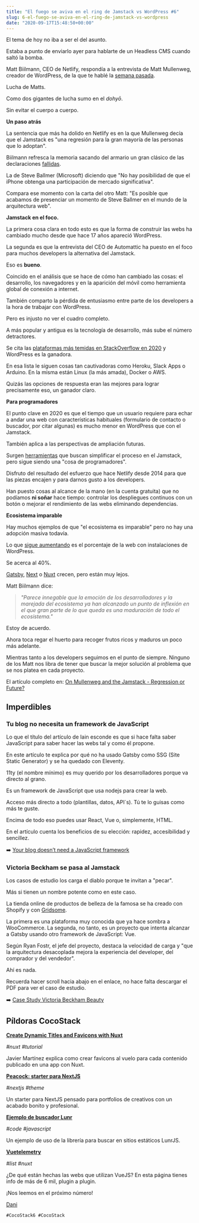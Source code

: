 ```yaml
---
title: "El fuego se aviva en el ring de Jamstack vs WordPress #6"
slug: 6-el-fuego-se-aviva-en-el-ring-de-jamstack-vs-wordpress
date: "2020-09-17T15:48:50+00:00"
---
```

    

El tema de hoy no iba a ser el del asunto.

Estaba a punto de enviarlo ayer para hablarte de un Headless CMS cuando saltó la bomba.

Matt Biilmann, CEO de Netlify, respondía a la entrevista de Matt Mullenweg, creador de WordPress, de la que te hablé la [semana pasada](https://cocostack.com/newsletter/5-a-matt-mullenweg-wordpress-no-le-gusta-el-jamstack/).

Lucha de Matts. 

Como dos gigantes de lucha sumo en el *dohyō*.

Sin evitar el cuerpo a cuerpo.



**Un paso atrás**

La sentencia que más ha dolido en Netlify es en la que Mullenweg decía que el Jamstack es "una regresión para la gran mayoría de las personas que lo adoptan".



Biilmann refresca la memoria sacando del armario un gran clásico de las declaraciones [fallidas](https://www.elconfidencial.com/tecnologia/2012-01-14/cuando-ballmer-microsoft-se-desternillo-de-risa-ante-el-iphone-android-chrome-o-ipad_772630/).

La de Steve Ballmer (Microsoft) diciendo que "No hay posibilidad de que el iPhone obtenga una participación de mercado significativa".



Compara ese momento con la carta del otro Matt: "Es posible que acabamos de presenciar un momento de Steve Ballmer en el mundo de la arquitectura web".



**Jamstack en el foco.**

La primera cosa clara en todo esto es que la forma de construir las webs ha cambiado mucho desde que hace 17 años apareció WordPress.

La segunda es que la entrevista del CEO de Automattic ha puesto en el foco para muchos developers la alternativa del Jamstack.

Eso es **bueno**.


Coincido en el análisis que se hace de cómo han cambiado las cosas: el desarrollo, los navegadores y en la aparición del móvil como herramienta global de conexión a internet.

También comparto la pérdida de entusiasmo entre parte de los developers a la hora de trabajar con WordPress.



Pero es injusto no ver el cuadro completo.

A más popular y antigua es la tecnología de desarrollo, más sube el número detractores.

Se cita las [plataformas más temidas en StackOverflow en 2020](https://insights.stackoverflow.com/survey/2020#technology-most-loved-dreaded-and-wanted-platforms-dreaded5) y WordPress es la ganadora. 

En esa lista le siguen cosas tan cautivadoras como Heroku, Slack Apps o Arduino. En la misma están Linux (la más amada), Docker o AWS. 

Quizás las opciones de respuesta eran las mejores para lograr precisamente eso, un ganador claro. 



**Para programadores**

El punto clave en 2020 es que el tiempo que un usuario requiere para echar a andar una web con características habituales (formulario de contacto o buscador, por citar algunas) es mucho menor en WordPress que con el Jamstack.

También aplica a las perspectivas de ampliación futuras.

Surgen [herramientas](https://www.stackbit.com/) que buscan simplificar el proceso en el Jamstack, pero sigue siendo una "cosa de programadores".

Disfruto del resultado del esfuerzo que hace Netlify desde 2014 para que las piezas encajen y para darnos gusto a los developers. 

Han puesto cosas al alcance de la mano (en la cuenta gratuita) que no podíamos **ni soñar** hace tiempo:  controlar los despliegues continuos con un botón o mejorar el rendimiento de las webs eliminando dependencias.



**Ecosistema imparable**

Hay muchos ejemplos de que "el ecosistema es imparable" pero no hay una adopción masiva todavía.

Lo que [sigue aumentando](https://trends.builtwith.com/cms/WordPress) es el porcentaje de la web con instalaciones de WordPress.

Se acerca al 40%.

[Gatsby](https://trends.builtwith.com/framework/Gatsby-JS), [Next](https://trends.builtwith.com/framework/Next.js) o [Nuxt](https://trends.builtwith.com/framework/Nuxt.js) crecen, pero están muy lejos.



Matt Biilmann dice:

> *"Parece innegable que la emoción de los desarrolladores y la marejada del ecosistema ya han alcanzado un punto de inflexión en el que gran parte de lo que queda es una maduración de todo el ecosistema."*

Estoy de acuerdo. 

Ahora toca regar el huerto para recoger frutos ricos y maduros un poco más adelante.

Mientras tanto a los developers seguimos en el punto de siempre. Ninguno de los Matt nos libra de tener que buscar la mejor solución al problema que se nos platea en cada proyecto.



El artículo completo en: [On Mullenweg and the Jamstack - Regression or Future?](https://www.netlify.com/blog/2020/09/15/on-mullenweg-and-the-jamstack-regression-or-future/)



## Imperdibles


### Tu blog no necesita un framework de JavaScript

Lo que el título del artículo de Iain esconde es que si hace falta saber JavaScript para saber hacer las webs tal y como él propone.

En este artículo te explica por qué no ha usado Gatsby como SSG (Site Static Generator) y se ha quedado con Eleventy.

11ty (el nombre mínimo) es muy querido por los desarrolladores porque va directo al grano.

Es un framework de JavaScript que usa nodejs para crear la web.

Acceso más directo a todo (plantillas, datos, API`s). Tú te lo guisas como más te guste.

Encima de todo eso puedes usar React, Vue o, simplemente, HTML.

En el artículo cuenta los beneficios de su elección: rapidez, accesibilidad y sencillez.

➡️ [Your blog doesn’t need a JavaScript framework](https://iainbean.com/posts/2020/your-blog-doesnt-need-a-javascript-framework/)



### Victoria Beckham se pasa al Jamstack

Los casos de estudio los carga el diablo porque te invitan a "pecar".

Más si tienen un nombre potente como en este caso.

La tienda online de productos de belleza de la famosa se ha creado con Shopify y con [Gridsome](https://gridsome.org/). 

La primera es una plataforma muy conocida que ya hace sombra a WooCommerce. La segunda, no tanto, es un proyecto que intenta alcanzar a Gatsby usando otro framework de JavaScript: Vue.

Según Ryan Fostr, el jefe del proyecto, destaca la velocidad de carga y "que la arquitectura desacoplada mejora la experiencia del developer, del comprador y del vendedor".

Ahí es nada.

Recuerda hacer scroll hacia abajo en el enlace, no hace falta descargar el PDF para ver el caso de estudio. 

➡️ [Case Study Victoria Beckham Beauty](https://www.netlify.com/customers/victoria-beckham-beauty/)



## Píldoras CocoStack


**[Create Dynamic Titles and Favicons with Nuxt](https://javiermartinez.dev/create-dynamic-titles-and-favicons-with-nuxt/)**

*#nuxt* *#tutorial*

Javier Martínez explica como crear favicons al vuelo para cada contenido publicado en una app con Nuxt.

**[Peacock: starter para NextJS](https://github.com/vickOnRails/next-starter-peacock)**

*#nextjs* *#theme*

Un starter para NextJS pensado para portfolios de creativos con un acabado bonito y profesional.

**[Ejemplo de buscador Lunr](https://codepen.io/a-luna/pen/GRooENM)**

*#code* *#javascript*

Un ejemplo de uso de la librería para buscar en sitios estáticos LunrJS.

**[Vuetelemetry](https://vuetelemetry.com/)**

*#list* *#nuxt*

¿De qué están hechas las webs que utilizan VueJS? En esta página tienes info de más de 6 mil, plugin a plugin.

¡Nos leemos en el próximo número!



[Dani](https://www.danielprimo.io/now)



`#CocoStack6 #CocoStack`